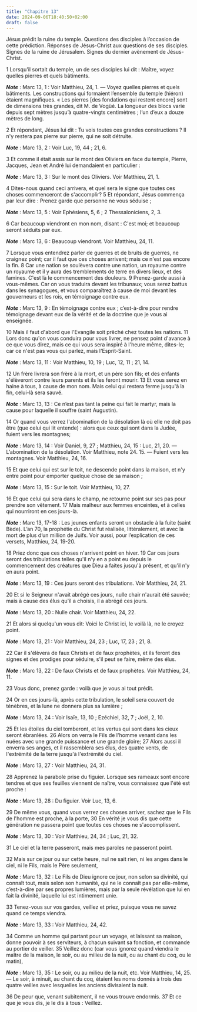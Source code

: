 ```yaml
---
title: "Chapitre 13"
date: 2024-09-06T18:40:50+02:00
draft: false
---
```



Jésus prédit la ruine du temple.
Questions des disciples à l’occasion de cette prédiction.
Réponses de Jésus-Christ aux questions de ses disciples.
Signes de la ruine de Jérusalem.
Signes du dernier avènement de Jésus-Christ.


1 Lorsqu'il sortait du temple, un de ses disciples lui dit : Maître, voyez quelles pierres et quels bâtiments.

***Note*** :  Marc 13, 1 : Voir Matthieu, 24, 1. ― Voyez quelles pierres et quels bâtiments. Les constructions qui formaient l’ensemble du temple (hiéron) étaient magnifiques. « Les pierres [des fondations qui restent encore] sont de dimensions très grandes, dit M. de Vogüé. La longueur des blocs varie depuis sept mètres jusqu’à quatre-vingts centimètres ; l’un d’eux a douze mètres de long.

2 Et répondant, Jésus lui dit : Tu vois toutes ces grandes constructions ? Il n'y restera pas pierre sur pierre, qui ne soit détruite.

***Note*** :  Marc 13, 2 : Voir Luc, 19, 44 ; 21, 6.


3 Et comme il était assis sur le mont des Oliviers en face du temple, Pierre, Jacques, Jean et André lui demandaient en particulier :

***Note*** :  Marc 13, 3 : Sur le mont des Oliviers. Voir Matthieu, 21, 1.

4 Dites-nous quand ceci arrivera, et quel sera le signe que toutes ces choses commenceront de s'accomplir? 5 Et répondant, Jésus commença par leur dire : Prenez garde que personne ne vous séduise ;

***Note*** :  Marc 13, 5 : Voir Ephésiens, 5, 6 ; 2 Thessaloniciens, 2, 3.

6 Car beaucoup viendront en mon nom, disant : C'est moi; et beaucoup seront séduits par eux.

***Note*** :  Marc 13, 6 : Beaucoup viendront. Voir Matthieu, 24, 11.

7 Lorsque vous entendrez parler de guerres et de bruits de guerres, ne craignez point; car il faut que ces choses arrivent; mais ce n'est pas encore la fin. 8 Car une nation se soulèvera contre une nation, un royaume contre un royaume et il y aura des tremblements de terre en divers lieux, et des famines. C'est là le commencement des douleurs. 9 Prenez-garde aussi à vous-mêmes. Car on vous traduira devant les tribunaux; vous serez battus dans les synagogues, et vous comparaîtrez à cause de moi devant les gouverneurs et les rois, en témoignage contre eux.

***Note*** :  Marc 13, 9 : En témoignage contre eux ; c’est-à-dire pour rendre témoignage devant eux de la vérité et de la doctrine que je vous ai enseignée.

10 Mais il faut d'abord que l'Evangile soit prêché chez toutes les nations. 11 Lors donc qu'on vous conduira pour vous livrer, ne pensez point d'avance à ce que vous direz, mais ce qui vous sera inspiré à l'heure même, dites-le; car ce n'est pas vous qui parlez, mais l'Esprit-Saint.

***Note*** :  Marc 13, 11 : Voir Matthieu, 10, 19 ; Luc, 12, 11 ; 21, 14.

12 Un frère livrera son frère à la mort, et un père son fils; et des enfants s'élèveront contre leurs parents et ils les feront mourir. 13 Et vous serez en haine à tous, à cause de mon nom. Mais celui qui restera ferme jusqu'à la fin, celui-là sera sauvé.

***Note*** :  Marc 13, 13 : Ce n’est pas tant la peine qui fait le martyr, mais la cause pour laquelle il souffre (saint Augustin).


14 Or quand vous verrez l'abomination de la désolation là où elle ne doit pas être (que celui qui lit entende) : alors que ceux qui sont dans la Judée, fuient vers les montagnes;

***Note*** :  Marc 13, 14 : Voir Daniel, 9, 27 ; Matthieu, 24, 15 : Luc, 21, 20. ― L’abomination de la désolation. Voir Matthieu, note 24. 15. ― Fuient vers les montagnes. Voir Matthieu, 24, 16.

15 Et que celui qui est sur le toit, ne descende point dans la maison, et n'y entre point pour emporter quelque chose de sa maison ;

***Note*** :  Marc 13, 15 : Sur le toit. Voir Matthieu, 10, 27.

16 Et que celui qui sera dans le champ, ne retourne point sur ses pas pour prendre son vêtement. 17 Mais malheur aux femmes enceintes, et à celles qui nourriront en ces jours-là.

***Note*** :  Marc 13, 17-18 : Les jeunes enfants seront un obstacle à la fuite (saint Bède). L’an 70, la prophétie du Christ fut réalisée, littéralement, et avec la mort de plus d’un million de Juifs. Voir aussi, pour l’explication de ces versets, Matthieu, 24, 19-20.

18 Priez donc que ces choses n'arrivent point en hiver. 19 Car ces jours seront des tribulations telles qu'il n'y en a point eu depuis le commencement des créatures que Dieu a faites jusqu'à présent, et qu'il n'y en aura point.

***Note*** :  Marc 13, 19 : Ces jours seront des tribulations. Voir Matthieu, 24, 21.

20 Et si le Seigneur n'avait abrégé ces jours, nulle chair n'aurait été sauvée; mais à cause des élus qu'il a choisis, il a abrégé ces jours.

***Note*** :  Marc 13, 20 : Nulle chair. Voir Matthieu, 24, 22.


21 Et alors si quelqu'un vous dit: Voici le Christ ici, le voilà là, ne le croyez point.

***Note*** :  Marc 13, 21 : Voir Matthieu, 24, 23 ; Luc, 17, 23 ; 21, 8.

22 Car il s'élèvera de faux Christs et de faux prophètes, et ils feront des signes et des prodiges pour séduire, s'il peut se faire, même des élus.

***Note*** :  Marc 13, 22 : De faux Christs et de faux prophètes. Voir Matthieu, 24, 11.

23 Vous donc, prenez garde : voilà que je vous ai tout prédit.


24 Or en ces jours-là, après cette tribulation, le soleil sera couvert de ténèbres, et la lune ne donnera plus sa lumière ;

***Note*** :  Marc 13, 24 : Voir Isaïe, 13, 10 ; Ezéchiel, 32, 7 ; Joël, 2, 10.

25 Et les étoiles du ciel tomberont, et les vertus qui sont dans les cieux seront ébranlées. 26 Alors on verra le Fils de l'homme venant dans les nuées avec une grande puissance et une grande gloire; 27 Alors aussi il enverra ses anges, et il rassemblera ses élus, des quatre vents, de l'extrémité de la terre jusqu'à l'extrémité du ciel.

***Note*** :  Marc 13, 27 : Voir Matthieu, 24, 31.


28 Apprenez la parabole prise du figuier. Lorsque ses rameaux sont encore tendres et que ses feuilles viennent de naître, vous connaissez que l'été est proche :

***Note*** :  Marc 13, 28 : Du figuier. Voir Luc, 13, 6.

29 De même vous, quand vous verrez ces choses arriver, sachez que le Fils de l'homme est proche, à la porte, 30 En vérité je vous dis que cette génération ne passera point que toutes ces choses ne s'accomplissent.

***Note*** :  Marc 13, 30 : Voir Matthieu, 24, 34 ; Luc, 21, 32.

31 Le ciel et la terre passeront, mais mes paroles ne passeront point.


32 Mais sur ce jour ou sur cette heure, nul ne sait rien, ni les anges dans le ciel, ni le Fils, mais le Père seulement,

***Note*** :  Marc 13, 32 : Le Fils de Dieu ignore ce jour, non selon sa divinité, qui connaît tout, mais selon son humanité, qui ne le connaît pas par elle-même, c’est-à-dire par ses propres lumières, mais par la seule révélation que lui en fait la divinité, laquelle lui est intimement unie.


33 Tenez-vous sur vos gardes, veillez et priez, puisque vous ne savez quand ce temps viendra.

***Note*** :  Marc 13, 33 : Voir Matthieu, 24, 42.

34 Comme un homme qui partant pour un voyage, et laissant sa maison, donne pouvoir à ses serviteurs, à chacun suivant sa fonction, et commande au portier de veiller. 35 Veillez donc (car vous ignorez quand viendra le maître de la maison, le soir, ou au milieu de la nuit, ou au chant du coq, ou le matin),

***Note*** :  Marc 13, 35 : Le soir, ou au milieu de la nuit, etc. Voir Matthieu, 14, 25. ― Le soir, à minuit, au chant du coq, étaient les noms donnés à trois des quatre veilles avec lesquelles les anciens divisaient la nuit.

36 De peur que, venant subitement, il ne vous trouve endormis. 37 Et ce que je vous dis, je le dis à tous : Veillez.

